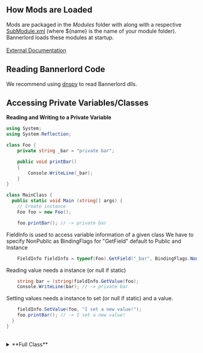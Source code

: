 ## How Mods are Loaded

Mods are packaged in the *Modules* folder with along with a respective [SubModule.xml](https://github.com/Bannerlord-Coop-Team/BannerlordCoop/blob/development/template/SubModule.xml) (where ${name} is the name of your module folder).<br/>
Bannerlord loads these modules at startup.<br/>
<br/>
[External Documentation](https://github.com/Bannerlord-Modding/Documentation/blob/master/_tutorials/basic-csharp-mod.md)

## Reading Bannerlord Code

We recommend using [dnspy](overview/Tools/dnspy.html) to read Bannerlord dlls.<br/>

## Accessing Private Variables/Classes

**Reading and Writing to a Private Variable**

```CS
using System;
using System.Reflection;

class Foo {
    private string _bar = "private bar";

    public void printBar()
    {
        Console.WriteLine(_bar);
    }
}

class MainClass {
  public static void Main (string[] args) {
    // Create instance
    Foo foo = new Foo();

    foo.printBar(); // -> private bar
```

FieldInfo is used to access variable information of a given class
We have to specify NonPublic as BindingFlags for "GetField" default to Public and Instance

```CS
    FieldInfo fieldInfo = typeof(Foo).GetField("_bar", BindingFlags.NonPublic | BindingFlags.Instance);
``` 

Reading value needs a instance (or null if static)

```CS
    string bar = (string)fieldInfo.GetValue(foo);
    Console.WriteLine(bar); // -> private bar
```

Setting values needs a instance to set (or null if static) and a value.

```CS
    fieldInfo.SetValue(foo, "I set a new value!");
    foo.printBar(); // -> I set a new value!
  }
}
```
<br/>
<details>
<summary>**Full Class**</summary> 
<p>
```CS
using System;
using System.Reflection;

class Foo {
	private string _bar = "private bar";

	public void printBar()
	{
		Console.WriteLine(_bar);
	}
}

class MainClass {
  public static void Main (string[] args) {
	// Create instance
	Foo foo = new Foo();

	foo.printBar();

	// FieldInfo is used to access variable information of a given class
	// We have to specify NonPublic as BindingFlags for "GetField" default to Public and Instance
	FieldInfo fieldInfo = typeof(Foo).GetField("_bar", BindingFlags.NonPublic | BindingFlags.Instance);
	
	// Reading value needs a instance (or null if static)
	string bar = (string)fieldInfo.GetValue(foo);
	Console.WriteLine(bar);

	// Setting values needs a instance to set (or null if static) and a value.
	fieldInfo.SetValue(foo, "I set a new value!");
	foo.printBar();
	
  }
}
```
</p>
</details>
<br/>
**Instantiating a Internal/Private Class**

Inaccessible code
```CS
namespace ConsoleApp.Private
{
    class PrivateClass
    {
        public int someVar = 5;
    }
}
```

Creating an instance with Activator
```CS
using System;
using System.Reflection;

namespace ConsoleApp
{
    class Program
    {
        static void Main(string[] args)
        {
            // Activator
            // Need to get assembly when getting type, need full namespace type name as well.
            // Assembly may be different, you can pull assembly off public types
            Type privateType = Assembly.GetCallingAssembly().GetType("ConsoleApp.Private.PrivateClass");
            // Create class given a type
            object privateClass = Activator.CreateInstance(privateType);

            // Get someVar field value and print it
            Console.WriteLine(privateType.GetField("someVar").GetValue(privateClass));

            Console.ReadKey();
        }
    }
}
```

Creating an instance with constructor
```CS
using System;
using System.Reflection;

namespace ConsoleApp
{
    class Program
    {
        static void Main(string[] args)
        {
            // Get the constructor and invoke it
            // Need to get assembly when getting type, need full namespace type name as well.
            // Assembly may be different, you can pull assembly off public types
            Type privateType = Assembly.GetCallingAssembly().GetType("ConsoleApp.Private.PrivateClass");
            // Get constructor with no arguments
            ConstructorInfo privateTypeCtor = privateType.GetConstructor(new Type[0]);
            // Invoke constructor with no arguments
            object privateClass = privateTypeCtor.Invoke(new object[0]);

            // Get someVar field value and print it
            Console.WriteLine(privateType.GetField("someVar").GetValue(privateClass));

            Console.ReadKey();
        }
    }
}
```

## Patching Existing Code

There is existing Bannerlord code that you may want to change. For this we use [Harmony](./Tools/harmony.html).